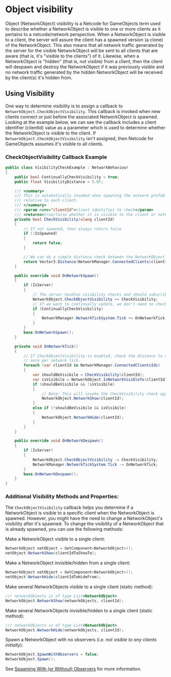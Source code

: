# Object visibility

Object (NetworkObject) visibility is a Netcode for GameObjects term used to describe whether a NetworkObject is visible to one or more clients as it pertains to a netcode/network perspective.  When a NetworkObject is visible to a client, the server will assure the client has a spawned version (a clone) of the NetworkObject.  This also means that all network traffic generated by the server for the visible NetworkObject will be sent to all clients that are aware (that is, it's "visible to the clients") of it.  Likewise, when a NetworkObject is "hidden" (that is, not visible) from a client, then the client will despawn and destroy the NetworkObject if it was previously visible and no network traffic generated by the hidden NetworkObject will be received by the client(s) it's hidden from.

## Using Visibility

One way to determine visibility is to assign a callback to `NetworkObject.CheckObjectVisibility`.  This callback is invoked when new clients connect or just before the associated NetworkObject is spawned. Looking at the example below, we can see the callback includes a client identifier (clientId) value as a parameter which is used to determine whether the NetworkObject is visible to the client.  If `NetworkObject.CheckObjectVisibility` isn't assigned, then Netcode for GameObjects assumes it's visible to all clients.

### CheckObjectVisibility Callback Example
```csharp
public class VisibilityCheckExample : NetworkBehaviour
{
    public bool ContinuallyCheckVisibility = true;
    public float VisibilityDistance = 5.0f;

    /// <summary>
    /// This is automatically invoked when spawning the network prefab
    /// relative to each client.
    /// </summary>
    /// <param name="clientId">client identifier to check</param>
    /// <returns>true/false whether it is visible to the client or not</returns>
    private bool CheckVisibility(ulong clientId)
    {
        // If not spawned, then always return false
        if (!IsSpawned)
        {
            return false;
        }

        // We can do a simple distance check between the NetworkObject instance position and the client
        return Vector3.Distance(NetworkManager.ConnectedClients[clientId].PlayerObject.transform.position, transform.position) <= VisibilityDistance;
    }

    public override void OnNetworkSpawn()
    {
        if (IsServer)
        {
            // The server handles visibility checks and should subscribe when spawned locally on the server-side.
            NetworkObject.CheckObjectVisibility += CheckVisibility;
            // If we want to continually update, we don't need to check every frame but should check at least once per tick
            if (ContinuallyCheckVisibility)
            {
                NetworkManager.NetworkTickSystem.Tick += OnNetworkTick;
            }
        }
        base.OnNetworkSpawn();
    }

    private void OnNetworkTick()
    {
        // If CheckObjectVisibility is enabled, check the distance to clients
        // once per network tick.
        foreach (var clientId in NetworkManager.ConnectedClientsIds)
        {
            var shouldBeVisibile = CheckVisibility(clientId);
            var isVisibile = NetworkObject.IsNetworkVisibleTo(clientId);
            if (shouldBeVisibile && !isVisibile)
            {
                // Note: This will invoke the CheckVisibility check again
                NetworkObject.NetworkShow(clientId);
            }
            else if (!shouldBeVisibile && isVisibile)
            {
                NetworkObject.NetworkHide(clientId);
            }
        }
    }

    public override void OnNetworkDespawn()
    {
        if (IsServer)
        {
            NetworkObject.CheckObjectVisibility -= CheckVisibility;
            NetworkManager.NetworkTickSystem.Tick -= OnNetworkTick;
        }
        base.OnNetworkDespawn();
    }
}
```

### Additional Visibility Methods and Properties:
The `CheckObjectVisibility` callback helps you determine if a NetworkObject is visible to a specific client when the NetworkObject is spawned.  However, you might have the need to change a NetworkObject's visibility after it's spawned.  To change the visibility of a NetworkObject that is already spawned, you can use the following methods:

Make a NetworkObject visible to a single client:
```csharp
NetworkObject netObject = GetComponent<NetworkObject>();
netObject.NetworkShow(clientIdToShowTo);
```

Make a NetworkObject invisible/hidden from a single client:
```csharp
NetworkObject netObject = GetComponent<NetworkObject>();
netObject.NetworkHide(clientIdToHideFrom);
```

Make several NetworkObjects visible to a single client (static method):
```csharp
/// networkObjects is of type List<NetworkObject>
NetworkObject.NetworkShow(networkObjects, clientId);
```

Make several NetworkObjects invisible/hidden to a single client (static method):
```csharp
/// networkObjects is of type List<NetworkObject>
NetworkObject.NetworkHide(networkObjects, clientId);
```

Spawn a NetworkObject with no observers (_i.e. not visible to any clients initially_):
```csharp
NetworkObject.SpawnWithObservers = false;
NetworkObject.Spawn();
```

See [Spawning With (or Without) Observers](../components/core/networkobject.md#spawning-with-or-without-observers) for more information.
